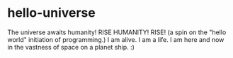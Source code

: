 # hello-universe
The universe awaits humanity! RISE HUMANITY! RISE! (a spin on the "hello world" initiation of programming.)
I am alive. I am a life. I am here and now in the vastness of space on a planet ship. :)
